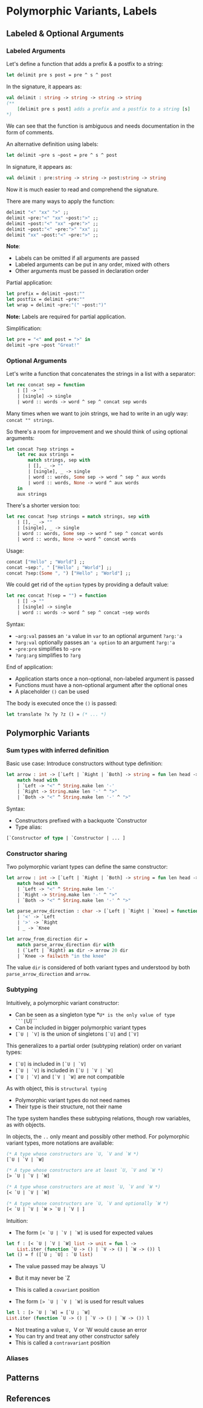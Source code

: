 # Polymorphic Variants, Labels

## Labeled & Optional Arguments

### Labeled Arguments

Let's define a function that adds a prefix & a postfix to a string:

```ocaml
let delimit pre s post = pre ^ s ^ post
```

In the signature, it appears as:

```ocaml
val delimit : string -> string -> string -> string
(**
    [delimit pre s post] adds a prefix and a postfix to a string [s]
*)
```

We can see that the function is ambiguous and needs documentation in the form of comments.

An alternative definition using labels:

```ocaml
let delimit ~pre s ~post = pre ^ s ^ post
```

In signature, it appears as:

```ocaml
val delimit : pre:string -> string -> post:string -> string
```

Now it is much easier to read and comprehend the signature.

There are many ways to apply the function:

```ocaml
delimit "<" "xx" ">" ;;
delimit ~pre:"<" "xx" ~post:">" ;;
delimit ~post:"<" "xx" ~pre:">" ;;
delimit ~post:"<" ~pre:">" "xx" ;;
delimit "xx" ~post:"<" ~pre:">" ;;
```

**Note**:

* Labels can be omitted if all arguments are passed
* Labeled arguments can be put in any order, mixed with others
* Other arguments must be passed in declaration order

Partial application:

```ocaml
let prefix = delimit ~post:""
let postfix = delimit ~pre:""
let wrap = delimit ~pre:"(" ~post:")"
```

**Note:** Labels are required for partial application.

Simplification:

```ocaml
let pre = "<" and post = ">" in
delimit ~pre ~post "Great!"
```

### Optional Arguments

Let's write a function that concatenates the strings in a list with a separator:

```ocaml
let rec concat sep = function
    | [] -> ""
    | [single] -> single
    | word :: words -> word ^ sep ^ concat sep words
```

Many times when we want to join strings, we had to write in an ugly way: `concat "" strings`.

So there's a room for improvement and we should think of using optional arguments:

```ocaml
let concat ?sep strings =
    let rec aux strings =
        match strings, sep with
        | [], _ -> ""
        | [single], _ -> single
        | word :: words, Some sep -> word ^ sep ^ aux words
        | word :: words, None -> word ^ aux words
    in
    aux strings
```

There's a shorter version too:

```ocaml
let rec concat ?sep strings = match strings, sep with
    | [], _ -> ""
    | [single], _ -> single
    | word :: words, Some sep -> word ^ sep ^ concat words
    | word :: words, None -> word ^ concat words
```

Usage:

```ocaml
concat ["Hello" ; "World"] ;;
concat ~sep:", " ["Hello" ; "World"] ;;
concat ?sep:(Some ", ") ["Hello" ; "World"] ;;
```

We could get rid of the `option` types by providing a default value:

```ocaml
let rec concat ?(sep = "") = function
    | [] -> ""
    | [single] -> single
    | word :: words -> word ^ sep ^ concat ~sep words
```

Syntax:

* `~arg:val` passes an `'a` value in `var` to an optional argument `?arg:'a`
* `?arg:val` optionally passes an `'a option` to an argument `?arg:'a`
* `~pre:pre` simplifies to `~pre`
* `?arg:arg` simplifies to `?arg`

End of application:

* Application starts once a non-optional, non-labeled argument is passed
* Functions must have a non-optional argument after the optional ones
* A placeholder `()` can be used

The body is executed once the `()` is passed:

```ocaml
let translate ?x ?y ?z () = (* ... *)
```

## Polymorphic Variants

### Sum types with inferred definition

Basic use case: Introduce constructors without type definition:

```ocaml
let arrow : int -> [`Left | `Right | `Both] -> string = fun len head ->
    match head with
    | `Left -> "<" ^ String.make len '-'
    | `Right -> String.make len '-' ^ ">"
    | `Both -> "<" ^ String.make len '-' ^ ">"
```

Syntax:

* Constructors prefixed with a backquote `Constructor
* Type alias:

```ocaml
[`Constructor of type | `Constructor | ... ]
```

### Constructor sharing

Two polymorphic variant types can define the same constructor:

```ocaml
let arrow : int -> [`Left | `Right | `Both] -> string = fun len head ->
    match head with
    | `Left -> "<" ^ String.make len '-'
    | `Right -> String.make len '-' ^ ">"
    | `Both -> "<" ^ String.make len '-' ^ ">"

let parse_arrow_direction : char -> [`Left | `Right | `Knee] = function
    | '<' -> `Left
    | '>' -> `Right
    | _ -> `Knee

let arrow_from_direction dir =
    match parse_arrow_direction dir with
    | (`Left | `Right) as dir -> arrow 20 dir
    | `Knee -> failwith "in the knee"
```

The value `dir` is considered of both variant types and understood by both `parse_arrow_direction` and `arrow`.

### Subtyping

Intuitively, a polymorphic variant constructor:

* Can be seen as a singleton type *`U* is the only value of type ```[`U]```
* Can be included in bigger polymorphic variant types
* ```[`U | `V]``` is the union of singletons ```[`U]``` and ```[`V]```

This generalizes to a partial order (subtyping relation) order on variant types:

* ```[`U]``` is included in ```[`U | `V]```
* ```[`U | `V]``` is included in ```[`U | `V | `W]```
* ```[`U | `V]``` and ```[`V | `W]``` are not compatible

As with object, this is `structural typing`

* Polymorphic variant types do not need names
* Their type is their structure, not their name

The type system handles these subtyping relations, though row variables, as with objects.

In objects, the `..` only meant and possibly other method. For polymorphic variant types, more notations are available:

```ocaml
(* A type whose constructors are `U, `V and `W *)
[`U | `V | `W]

(* A type whose constructors are at least `U, `V and `W *)
[> `U | `V | `W]

(* A type whose constructors are at most `U, `V and `W *)
[< `U | `V | `W]

(* A type whose constructors are `U, `V and optionally `W *)
[< `U | `V | `W > `U | `V | ]
```

Intuition:

* The form ```[< `U | `V | `W]``` is used for expected values

```ocaml
let f : [< `U | `V | `W] list -> unit = fun l ->
    List.iter (function `U -> () | `V -> () | `W -> ()) l
let () = f ([`U ; `U] : `U list)
```

 * The value passed may be always `U
 * But it may never be `Z
 * This is called a `covariant` position

* The form ```[> `U | `V | `W]``` is used for result values

```ocaml
let l : [> `U | `W] = [`U ; `W]
List.iter (function `U -> () | `V -> () | `W -> ()) l
```

 * Not treating a value `U, `V or `W would cause an error
 * You can try and treat any other constructor safely
 * This is called a `contravariant` position

### Aliases

## Patterns

## References

